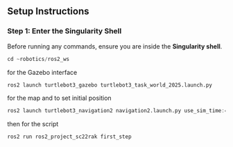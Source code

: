 
## **Setup Instructions**

### **Step 1: Enter the Singularity Shell**
Before running any commands, ensure you are inside the **Singularity shell**.

```python
cd ~robotics/ros2_ws

```

for the Gazebo interface 
```python
ros2 launch turtlebot3_gazebo turtlebot3_task_world_2025.launch.py

```

for the map and to set initial position 

```python
ros2 launch turtlebot3_navigation2 navigation2.launch.py use_sim_time:=True map:=$HOME/3edyear/robotics/ros2_ws/src/ros2_project_sc22rak/map/map.yaml

```

then for the script 
```python
ros2 run ros2_project_sc22rak first_step

```
